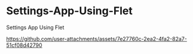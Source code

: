 # Settings-App-Using-Flet
Settings App Using Flet


https://github.com/user-attachments/assets/7e27760c-2ea2-4fa2-82a7-51cf08d42790

